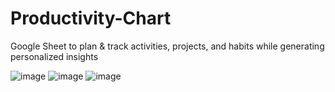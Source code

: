 # Productivity-Chart
Google Sheet to plan & track activities, projects, and habits while generating personalized insights

![image](https://user-images.githubusercontent.com/29134239/148450637-16829be1-9743-4d1e-bb34-e3de05a4a686.png)
![image](https://user-images.githubusercontent.com/29134239/148450912-450dcce9-f7a7-4734-803c-ad8599299dff.png)
![image](https://user-images.githubusercontent.com/29134239/148451189-cfd15be8-35cc-4f51-bcda-6f2d7ba3e71d.png)
